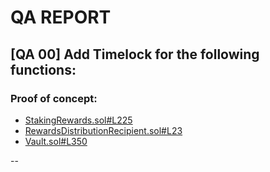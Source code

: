 # QA REPORT

## [QA 00] Add Timelock for the following functions:


### Proof of concept:
- [StakingRewards.sol#L225](https://github.com/code-423n4/2022-09-y2k-finance/tree/main/src/rewards/StakingRewards.sol#L225)
- [RewardsDistributionRecipient.sol#L23](https://github.com/code-423n4/2022-09-y2k-finance/tree/main/src/rewards/RewardsDistributionRecipient.sol#L23)
- [Vault.sol#L350](https://github.com/code-423n4/2022-09-y2k-finance/tree/main/src/Vault.sol#L350)

--
